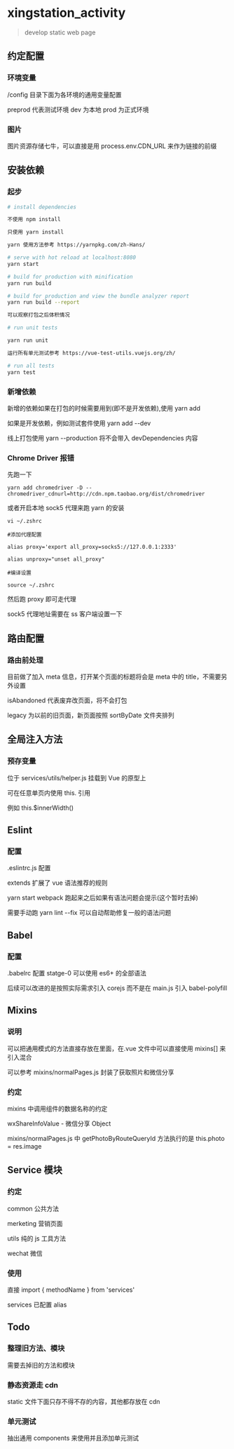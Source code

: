 # xingstation_activity

> develop static web page

## 约定配置

### 环境变量

/config 目录下面为各环境的通用变量配置

preprod 代表测试环境
dev 为本地
prod 为正式环境

### 图片

图片资源存储七牛，可以直接是用 process.env.CDN_URL 来作为链接的前缀

## 安装依赖

### 起步

```bash
# install dependencies

不使用 npm install

只使用 yarn install

yarn 使用方法参考 https://yarnpkg.com/zh-Hans/

# serve with hot reload at localhost:8080
yarn start

# build for production with minification
yarn run build

# build for production and view the bundle analyzer report
yarn run build --report

可以观察打包之后体积情况

# run unit tests

yarn run unit

运行所有单元测试参考 https://vue-test-utils.vuejs.org/zh/

# run all tests
yarn test
```

### 新增依赖

新增的依赖如果在打包的时候需要用到(即不是开发依赖),使用 yarn add

如果是开发依赖，例如测试套件使用 yarn add --dev

线上打包使用 yarn --production 将不会带入 devDependencies 内容

### Chrome Driver 报错

先跑一下

```
yarn add chromedriver -D --chromedriver_cdnurl=http://cdn.npm.taobao.org/dist/chromedriver
```

或者开启本地 sock5 代理来跑 yarn 的安装

```
vi ~/.zshrc

#添加代理配置

alias proxy='export all_proxy=socks5://127.0.0.1:2333'

alias unproxy="unset all_proxy"

#编译设置

source ~/.zshrc
```

然后跑 proxy 即可走代理

sock5 代理地址需要在 ss 客户端设置一下

## 路由配置

### 路由前处理

目前做了加入 meta 信息，打开某个页面的标题将会是 meta 中的 title，不需要另外设置

isAbandoned 代表废弃改页面，将不会打包

legacy 为以前的旧页面，新页面按照 sortByDate 文件夹排列

## 全局注入方法

### 预存变量

位于 services/utils/helper.js 挂载到 Vue 的原型上

可在任意单页内使用 this. 引用

例如 this.$innerWidth()

## Eslint

### 配置

.eslintrc.js 配置

extends 扩展了 vue 语法推荐的规则

yarn start webpack 跑起来之后如果有语法问题会提示(这个暂时去掉)

需要手动跑 yarn lint --fix 可以自动帮助修复一般的语法问题

## Babel

### 配置

.babelrc 配置 statge-0 可以使用 es6+ 的全部语法

后续可以改进的是按照实际需求引入 corejs 而不是在 main.js 引入 babel-polyfill

## Mixins

### 说明

可以把通用模式的方法直接存放在里面，在.vue 文件中可以直接使用 mixins[] 来引入混合

可以参考 mixins/normalPages.js 封装了获取照片和微信分享

### 约定

mixins 中调用组件的数据名称的约定

wxShareInfoValue - 微信分享 Object

mixins/normalPages.js 中 getPhotoByRouteQueryId 方法执行的是 this.photo = res.image

## Service 模块

### 约定

common 公共方法

merketing 营销页面

utils 纯的 js 工具方法

wechat 微信

### 使用

直接 import { methodName } from 'services'

services 已配置 alias

## Todo

### 整理旧方法、模块

需要去掉旧的方法和模块

### 静态资源走 cdn

static 文件下面只存不得不存的内容，其他都存放在 cdn

### 单元测试

抽出通用 components 来使用并且添加单元测试
